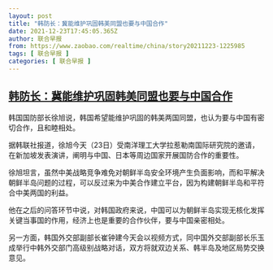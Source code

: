 ```yaml
---
layout: post
title: "韩防长：冀能维护巩固韩美同盟也要与中国合作"
date: 2021-12-23T17:45:05.365Z
author: 联合早报
from: https://www.zaobao.com/realtime/china/story20211223-1225985
tags: [ 联合早报 ]
categories: [ 联合早报 ]
---
```

<!--1640296920000-->
[韩防长：冀能维护巩固韩美同盟也要与中国合作](https://www.zaobao.com/realtime/china/story20211223-1225985)
------

<div>
<p>韩国国防部长徐旭说，韩国希望能维护巩固的韩美两国同盟，也认为要与中国有密切合作，且和睦相处。</p><p>据韩联社报道，徐旭今天（23日）受南洋理工大学拉惹勒南国际研究院的邀请，在新加坡发表演讲，阐明与中国、日本等周边国家开展国防合作的重要性。</p><p>徐旭坦言，虽然中美战略竞争难免对朝鲜半岛安全环境产生负面影响，而和平解决朝鲜半岛问题的过程，可以反过来为中美合作建立平台，因为构建朝鲜半岛和平符合中美两国的利益。</p><section id="imu"><div id="dfp-ad-imu1">        </div></section><p>他在之后的问答环节中说，对韩国政府来说，中国可以为朝鲜半岛实现无核化发挥关键当事国的作用，经济上也是重要的合作伙伴，要与中国亲密相处。</p><p>另一方面，韩国外交部副部长崔钟建今天会以视频方式，同中国外交部副部长乐玉成举行中韩外交部门高级别战略对话，双方将就双边关系、韩半岛及地区局势交换意见。<br>&nbsp;</p>      <div class="cx_paywall_placeholder" id="sph_cdp_40"></div>
</div>
